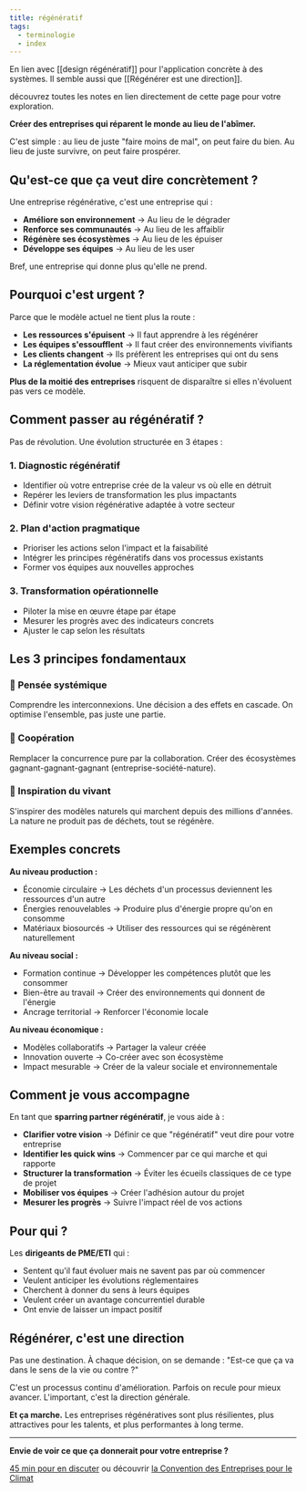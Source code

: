 ```yaml
---
title: régénératif
tags:
  - terminologie
  - index
---
```

En lien avec [[design régénératif]] pour l'application concrète à des systèmes. Il semble aussi que [[Régénérer est une direction]].

découvrez toutes les notes en lien directement de cette page pour votre exploration.


**Créer des entreprises qui réparent le monde au lieu de l'abîmer.**

C'est simple : au lieu de juste "faire moins de mal", on peut faire du bien. Au lieu de juste survivre, on peut faire prospérer.

## Qu'est-ce que ça veut dire concrètement ?

Une entreprise régénérative, c'est une entreprise qui :

- **Améliore son environnement** → Au lieu de le dégrader
- **Renforce ses communautés** → Au lieu de les affaiblir
- **Régénère ses écosystèmes** → Au lieu de les épuiser
- **Développe ses équipes** → Au lieu de les user

Bref, une entreprise qui donne plus qu'elle ne prend.

## Pourquoi c'est urgent ?

Parce que le modèle actuel ne tient plus la route :

- **Les ressources s'épuisent** → Il faut apprendre à les régénérer
- **Les équipes s'essoufflent** → Il faut créer des environnements vivifiants
- **Les clients changent** → Ils préfèrent les entreprises qui ont du sens
- **La réglementation évolue** → Mieux vaut anticiper que subir

**Plus de la moitié des entreprises** risquent de disparaître si elles n'évoluent pas vers ce modèle.

## Comment passer au régénératif ?

Pas de révolution. Une évolution structurée en 3 étapes :

### 1. Diagnostic régénératif

- Identifier où votre entreprise crée de la valeur vs où elle en détruit
- Repérer les leviers de transformation les plus impactants
- Définir votre vision régénérative adaptée à votre secteur

### 2. Plan d'action pragmatique

- Prioriser les actions selon l'impact et la faisabilité
- Intégrer les principes régénératifs dans vos processus existants
- Former vos équipes aux nouvelles approches

### 3. Transformation opérationnelle

- Piloter la mise en œuvre étape par étape
- Mesurer les progrès avec des indicateurs concrets
- Ajuster le cap selon les résultats

## Les 3 principes fondamentaux

### 🌱 Pensée systémique

Comprendre les interconnexions. Une décision a des effets en cascade. On optimise l'ensemble, pas juste une partie.

### 🤝 Coopération

Remplacer la concurrence pure par la collaboration. Créer des écosystèmes gagnant-gagnant-gagnant (entreprise-société-nature).

### 🔄 Inspiration du vivant

S'inspirer des modèles naturels qui marchent depuis des millions d'années. La nature ne produit pas de déchets, tout se régénère.

## Exemples concrets

**Au niveau production :**

- Économie circulaire → Les déchets d'un processus deviennent les ressources d'un autre
- Énergies renouvelables → Produire plus d'énergie propre qu'on en consomme
- Matériaux biosourcés → Utiliser des ressources qui se régénèrent naturellement

**Au niveau social :**

- Formation continue → Développer les compétences plutôt que les consommer
- Bien-être au travail → Créer des environnements qui donnent de l'énergie
- Ancrage territorial → Renforcer l'économie locale

**Au niveau économique :**

- Modèles collaboratifs → Partager la valeur créée
- Innovation ouverte → Co-créer avec son écosystème
- Impact mesurable → Créer de la valeur sociale et environnementale

## Comment je vous accompagne

En tant que **sparring partner régénératif**, je vous aide à :

- **Clarifier votre vision** → Définir ce que "régénératif" veut dire pour votre entreprise
- **Identifier les quick wins** → Commencer par ce qui marche et qui rapporte
- **Structurer la transformation** → Éviter les écueils classiques de ce type de projet
- **Mobiliser vos équipes** → Créer l'adhésion autour du projet
- **Mesurer les progrès** → Suivre l'impact réel de vos actions

## Pour qui ?

Les **dirigeants de PME/ETI** qui :

- Sentent qu'il faut évoluer mais ne savent pas par où commencer
- Veulent anticiper les évolutions réglementaires
- Cherchent à donner du sens à leurs équipes
- Veulent créer un avantage concurrentiel durable
- Ont envie de laisser un impact positif

## Régénérer, c'est une direction

Pas une destination. À chaque décision, on se demande : "Est-ce que ça va dans le sens de la vie ou contre ?"

C'est un processus continu d'amélioration. Parfois on recule pour mieux avancer. L'important, c'est la direction générale.

**Et ça marche.** Les entreprises régénératives sont plus résilientes, plus attractives pour les talents, et plus performantes à long terme.

* * *

**Envie de voir ce que ça donnerait pour votre entreprise ?**

[45 min pour en discuter](https://cal.com/fabrice-liut/45-min-meeting) ou découvrir [la Convention des Entreprises pour le Climat](https://cec-impact.org/)